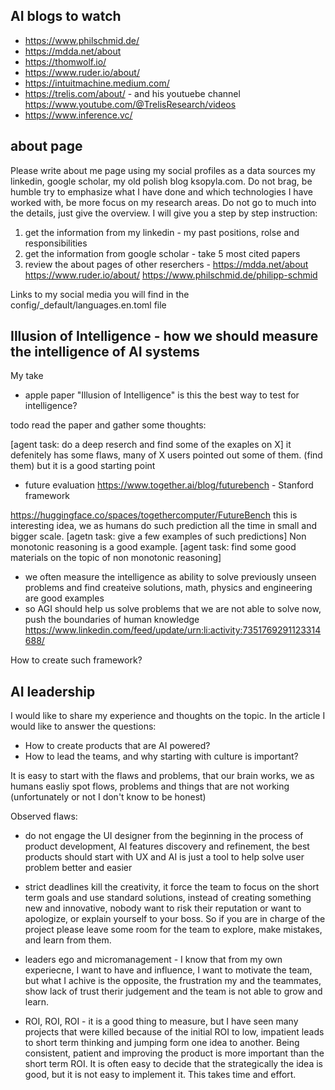


## AI blogs to watch

* https://www.philschmid.de/
* https://mdda.net/about 
* https://thomwolf.io/
* https://www.ruder.io/about/
* https://intuitmachine.medium.com/
* https://trelis.com/about/ - and his youtuebe channel https://www.youtube.com/@TrelisResearch/videos
* https://www.inference.vc/




## about page 


Please write about me page using my social profiles as a data sources my linkedin, google scholar, my old polish blog ksopyla.com. 
Do not brag, be humble try to emphasize what I have done and which technologies I have worked with, be more focus on my research areas. Do not go to much into the details, just give the overview.
I will give you a step by step instruction: 
1. get the information from my linkedin - my past positions, rolse and responsibilities 
2. get the information from google scholar - take 5 most cited papers
3. review the about pages of other reserchers - https://mdda.net/about  https://www.ruder.io/about/ https://www.philschmid.de/philipp-schmid

Links to my social media you will find in the config/_default/languages.en.toml file



## Illusion of Intelligence - how we should measure the intelligence of AI systems


My take 

* apple paper "Illusion of Intelligence" is this the best way to test for intelligence?
  
todo read the paper and gather some thoughts: 

[agent task: do a deep reserch and find some of the exaples on X]
it defenitely has some flaws, many of X users pointed out some of them. (find them)
but it is a good starting point


* future evaluation https://www.together.ai/blog/futurebench - Stanford framework
 
 https://huggingface.co/spaces/togethercomputer/FutureBench
  this is interesting idea, we as humans do such prediction all the time in small and bigger scale. [agetn task: give a few examples of such predictions]
  Non monotonic reasoning is a good example. [agent task: find some good materials on the topic of non monotonic reasoning]

* we often measure the intelligence as ability to solve previously unseen problems and find createive solutions, math, physics and engineering are good examples
* so AGI should help us solve problems that we are not able to solve now, push the boundaries of human knowledge
https://www.linkedin.com/feed/update/urn:li:activity:7351769291123314688/

How to create such framework? 



## AI leadership


I would like to share my experience and thoughts on the topic.
In the article I would like to answer the questions: 

* How to create products that are AI powered? 
* How to lead the teams, and why starting with culture is important?


It is easy to start with the flaws and problems, that our brain works, we as humans easliy spot flows, problems and things that are not working (unfortunately or not I don't know to be honest)

Observed flaws: 

* do not engage the UI designer from the beginning in the process of product development, AI features discovery and refinement, the best products should start with UX and AI is just a tool to help solve user problem better and easier

* strict deadlines kill the creativity, it force the team to focus on the short term goals and use standard solutions, instead of creating something new and innovative, nobody want to risk their reputation or want to apologize, or explain yourself to your boss. So if you are in charge of the project please leave some room for the team to explore, make mistakes, and learn from them.

* leaders ego and micromanagement - I know that from my own experiecne, I want to have and influence, I want to motivate the team, but what I achive is the opposite, the frustration my and the teammates, show lack of trust therir judgement and the team is not able to grow and learn. 

* ROI, ROI, ROI - it is a good thing to measure, but I have seen many projects that were killed because of the initial ROI to low, impatient leads to short term thinking and jumping form one idea to another. Being consistent, patient and improving the product is more important than the short term ROI. It is often easy to decide that the strategically the idea is good, but it is not easy to implement it. This takes time and effort.











